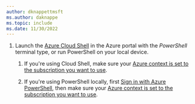 ```yaml
---
author: dknappettmsft
ms.author: daknappe
ms.topic: include
ms.date: 11/30/2022
---
```


1. Launch the [Azure Cloud Shell](/azure/cloud-shell/overview) in the Azure portal with the *PowerShell* terminal type, or run PowerShell on your local device.

   1. If you're using Cloud Shell, make sure your [Azure context is set to the subscription you want to use](/powershell/azure/context-persistence).

   1. If you're using PowerShell locally, first [Sign in with Azure PowerShell](/powershell/azure/authenticate-azureps), then make sure your [Azure context is set to the subscription you want to use](/powershell/azure/context-persistence).
